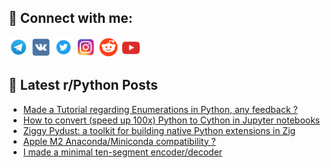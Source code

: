 ## 🔎 Connect with me:
[<img src="https://github.com/bullbesh/bullbesh/blob/main/images/Telegram.png" width="32" height="32" />](https://t.me/bullbesh)
[<img src="https://github.com/bullbesh/bullbesh/blob/main/images/VK.png" width="32" height="32" />](https://vk.com/bullbesh)
[<img src="https://github.com/bullbesh/bullbesh/blob/main/images/Twitter.png" width="32" height="32" />](https://twitter.com/bullbesh1)
[<img src="https://github.com/bullbesh/bullbesh/blob/main/images/Instagram.png" width="32" height="32" />](https://www.instagram.com/bullbesh)
[<img src="https://github.com/bullbesh/bullbesh/blob/main/images/Reddit.png" width="32" height="32" />](https://www.reddit.com/user/bullbesh)
[<img src="https://github.com/bullbesh/bullbesh/blob/main/images/YouTube.png" width="32" height="32" />](https://www.youtube.com/channel/UCtfjRs6uzgq5mfm8S06WTcg)

## 📕 Latest r/Python Posts
<!-- BLOG-POST-LIST:START -->
- [Made a Tutorial regarding Enumerations in Python, any feedback ?](https://www.reddit.com/r/Python/comments/171d6bq/made_a_tutorial_regarding_enumerations_in_python/)
- [How to convert &lpar;speed up 100x&rpar; Python to Cython in Jupyter notebooks](https://www.reddit.com/r/Python/comments/171d5uj/how_to_convert_speed_up_100x_python_to_cython_in/)
- [Ziggy Pydust: a toolkit for building native Python extensions in Zig](https://www.reddit.com/r/Python/comments/171cbsd/ziggy_pydust_a_toolkit_for_building_native_python/)
- [Apple M2 Anaconda/Miniconda compatibility ?](https://www.reddit.com/r/Python/comments/171b1rt/apple_m2_anacondaminiconda_compatibility/)
- [I made a minimal ten-segment encoder/decoder](https://www.reddit.com/r/Python/comments/1718l7f/i_made_a_minimal_tensegment_encoderdecoder/)
<!-- BLOG-POST-LIST:END -->
